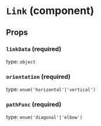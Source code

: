 `Link` (component)
==================



Props
-----

### `linkData` (required)

type: `object`


### `orientation` (required)

type: `enum('horizontal'|'vertical')`


### `pathFunc` (required)

type: `enum('diagonal'|'elbow')`

